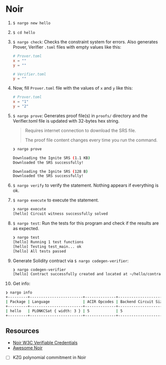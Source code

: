 # Noir

1. `$ nargo new hello`
2. `$ cd hello`
3. `$ nargo check`: Checks the constraint system for errors. Also generates Prover, Verifier `.toml` files with empty values like this:

   ```toml
   # Prover.toml
   x = ""
   y = ""

   # Verifier.toml
   y = ""
   ```

4. Now, fill `Prover.toml` file with the values of `x` and `y` like this:

   ```toml
   # Prover.toml
   x = "1"
   y = "2"
   ```

5. `$ nargo prove`: Generates proof file(s) in `proofs/` directory and the Verifier.toml file is updated with 32-bytes hex string.

   > Requires internet connection to download the SRS file.
   >
   > The proof file content changes every time you run the command.

   ```sh
   ❯ nargo prove

   Downloading the Ignite SRS (1.1 KB)
   Downloaded the SRS successfully!

   Downloading the Ignite SRS (128 B)
   Downloaded the SRS successfully!
   ```

6. `$ nargo verify` to verify the statement. Nothing appears if everything is ok.
7. `$ nargo execute` to execute the statement.

   ```sh
   ❯ nargo execute
   [hello] Circuit witness successfully solved
   ```

8. `$ nargo test`: Run the tests for this program and check if the results are as expected.

   ```sh
   ❯ nargo test
   [hello] Running 1 test functions
   [hello] Testing test_main... ok
   [hello] All tests passed
   ```

9. Generate Solidity contract via `$ nargo codegen-verifier`:

   ```sh
   ❯ nargo codegen-verifier
   [hello] Contract successfully created and located at ~/hello/contract/hello/plonk_vk.sol
   ```

10. Get info:

```sh
❯ nargo info
+---------+------------------------+--------------+----------------------+
| Package | Language               | ACIR Opcodes | Backend Circuit Size |
+---------+------------------------+--------------+----------------------+
| hello   | PLONKCSat { width: 3 } | 5            | 5                    |
+---------+------------------------+--------------+----------------------+
```

## Resources

- [Noir W3C Verifiable Credentials](https://github.com/Noir-W3C-Verifiable-Credentials/protocol-core)
- [Awesome Noir](https://github.com/noir-lang/awesome-noir/tree/main#benchmarks)
- [ ] KZG polynomial commitment in Noir
